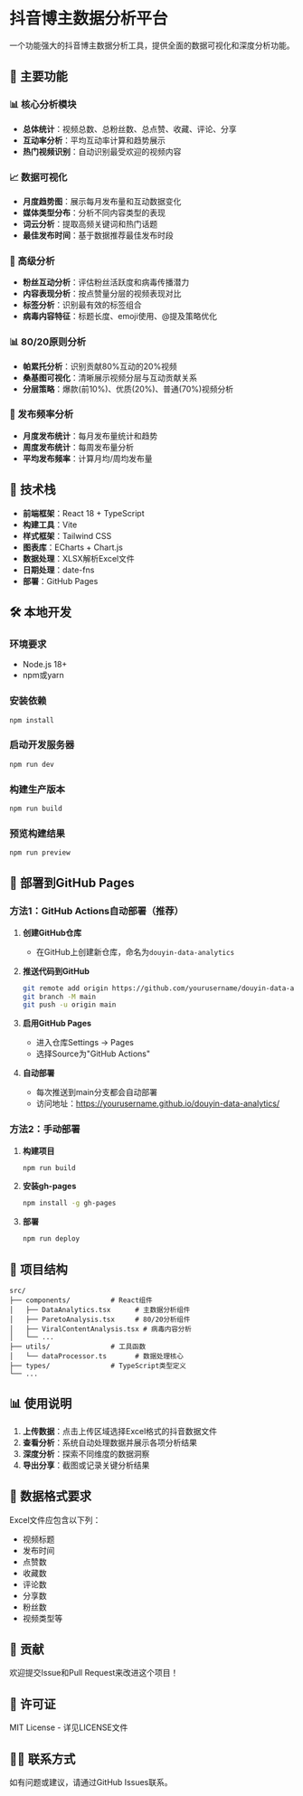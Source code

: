 # 抖音博主数据分析平台

一个功能强大的抖音博主数据分析工具，提供全面的数据可视化和深度分析功能。

## 🌟 主要功能

### 📊 核心分析模块
- **总体统计**：视频总数、总粉丝数、总点赞、收藏、评论、分享
- **互动率分析**：平均互动率计算和趋势展示
- **热门视频识别**：自动识别最受欢迎的视频内容

### 📈 数据可视化
- **月度趋势图**：展示每月发布量和互动数据变化
- **媒体类型分布**：分析不同内容类型的表现
- **词云分析**：提取高频关键词和热门话题
- **最佳发布时间**：基于数据推荐最佳发布时段

### 🎯 高级分析
- **粉丝互动分析**：评估粉丝活跃度和病毒传播潜力
- **内容表现分析**：按点赞量分层的视频表现对比
- **标签分析**：识别最有效的标签组合
- **病毒内容特征**：标题长度、emoji使用、@提及策略优化

### 📊 80/20原则分析
- **帕累托分析**：识别贡献80%互动的20%视频
- **桑基图可视化**：清晰展示视频分层与互动贡献关系
- **分层策略**：爆款(前10%)、优质(20%)、普通(70%)视频分析

### 📅 发布频率分析
- **月度发布统计**：每月发布量统计和趋势
- **周度发布统计**：每周发布量分析
- **平均发布频率**：计算月均/周均发布量

## 🚀 技术栈

- **前端框架**：React 18 + TypeScript
- **构建工具**：Vite
- **样式框架**：Tailwind CSS
- **图表库**：ECharts + Chart.js
- **数据处理**：XLSX解析Excel文件
- **日期处理**：date-fns
- **部署**：GitHub Pages

## 🛠️ 本地开发

### 环境要求
- Node.js 18+
- npm或yarn

### 安装依赖
```bash
npm install
```

### 启动开发服务器
```bash
npm run dev
```

### 构建生产版本
```bash
npm run build
```

### 预览构建结果
```bash
npm run preview
```

## 🚀 部署到GitHub Pages

### 方法1：GitHub Actions自动部署（推荐）
1. **创建GitHub仓库**
   - 在GitHub上创建新仓库，命名为`douyin-data-analytics`

2. **推送代码到GitHub**
   ```bash
   git remote add origin https://github.com/yourusername/douyin-data-analytics.git
   git branch -M main
   git push -u origin main
   ```

3. **启用GitHub Pages**
   - 进入仓库Settings → Pages
   - 选择Source为"GitHub Actions"

4. **自动部署**
   - 每次推送到main分支都会自动部署
   - 访问地址：https://yourusername.github.io/douyin-data-analytics/

### 方法2：手动部署
1. **构建项目**
   ```bash
   npm run build
   ```

2. **安装gh-pages**
   ```bash
   npm install -g gh-pages
   ```

3. **部署**
   ```bash
   npm run deploy
   ```

## 📁 项目结构

```
src/
├── components/          # React组件
│   ├── DataAnalytics.tsx      # 主数据分析组件
│   ├── ParetoAnalysis.tsx     # 80/20分析组件
│   ├── ViralContentAnalysis.tsx # 病毒内容分析
│   └── ...
├── utils/               # 工具函数
│   └── dataProcessor.ts       # 数据处理核心
├── types/               # TypeScript类型定义
└── ...
```

## 📊 使用说明

1. **上传数据**：点击上传区域选择Excel格式的抖音数据文件
2. **查看分析**：系统自动处理数据并展示各项分析结果
3. **深度分析**：探索不同维度的数据洞察
4. **导出分享**：截图或记录关键分析结果

## 🎯 数据格式要求

Excel文件应包含以下列：
- 视频标题
- 发布时间
- 点赞数
- 收藏数
- 评论数
- 分享数
- 粉丝数
- 视频类型等

## 🤝 贡献

欢迎提交Issue和Pull Request来改进这个项目！

## 📄 许可证

MIT License - 详见LICENSE文件

## 🙋‍♂️ 联系方式

如有问题或建议，请通过GitHub Issues联系。